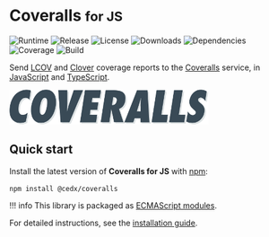 # Coveralls <small>for JS</small>
![Runtime](https://img.shields.io/node/v/@cedx/coveralls.svg) ![Release](https://img.shields.io/npm/v/@cedx/coveralls.svg) ![License](https://img.shields.io/npm/l/@cedx/coveralls.svg) ![Downloads](https://img.shields.io/npm/dt/@cedx/coveralls.svg) ![Dependencies](https://david-dm.org/cedx/coveralls.js.svg) ![Coverage](https://coveralls.io/repos/github/cedx/coveralls.js/badge.svg) ![Build](https://github.com/cedx/coveralls.js/workflows/build/badge.svg)

Send [LCOV](http://ltp.sourceforge.net/coverage/lcov.php) and [Clover](https://www.atlassian.com/software/clover) coverage reports to the [Coveralls](https://coveralls.io) service,
in [JavaScript](https://developer.mozilla.org/en-US/docs/Web/JavaScript) and [TypeScript](https://www.typescriptlang.org).

![Coveralls](img/coveralls.png)

## Quick start
Install the latest version of **Coveralls for JS** with [npm](https://www.npmjs.com):

```shell
npm install @cedx/coveralls
```

!!! info
    This library is packaged as [ECMAScript modules](https://nodejs.org/api/esm.html).

For detailed instructions, see the [installation guide](installation.md).
